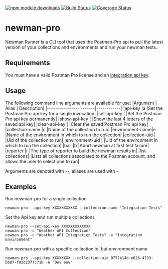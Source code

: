 [![npm module downloads](https://img.shields.io/npm/dt/newman-pro.svg)](https://www.npmjs.org/package/newman-pro) [![Build Status](https://travis-ci.org/allenheltondev/newman-pro.svg?branch=master)](https://travis-ci.org/allenheltondev/newman-pro) [![Coverage Status](https://coveralls.io/repos/github/allenheltondev/newman-pro/badge.svg)](https://coveralls.io/github/allenheltondev/newman-pro) 

# newman-pro
Newman Runner is a CLI tool that uses the Postman-Pro api to pull the latest version of your collections and environments and run your newman tests.

## Requirements
You must have a valid Postman Pro license and an [integration api key](https://app.getpostman.com/dashboard/integrations?_ga=2.127832718.2036488957.1564752384-1367148101.1555356432/).

## Usage
The following command line arguments are available for use:
|Argument        | Alias | Description|
|----------------|-------|------------|
|api-key         |a      |Set the Postman Pro api key for a single invocation|
|set-api-key     |       |Set the Postman Pro api key permanently|
|show-api-key    |       |Show the last 4 letters of the saved api key|
|clear-api-key   |       |Clear the saved Postman Pro api key|
|collection-name |c      |Name of the collection to run|
|environment-name|e      |Name of the environment in which to run the collection|
|collection-uid  |       |Uid of the collection to run|
|environment-uid |       |Uid of the environment in which to run the collection|
|bail            |b      |Abort newman at first test failure|
|reporter        |r      |The type of reporter to build the newman results in|
|list-collections|       |Lists all collections associated to the Postman account, and allows the user to select one to run|

Arguments are denoted with --, aliases are used with -.

## Examples
Run newman-pro for a single collection
```
newman-pro --api-key XXXXXXXXXXX --collection-name "Integration Tests"
```

Set the Api key and run multiple collections
```
newman-pro --set-api-key XXXXXXXXXXXXX
newman-pro -c "Weather API Collection"
newman-pro -c "Weather API Integration Tests" -e "Integration Environment"
```

Run newman-pro with a specific collection id, but environment name
```
newman-pro --api-key XXXXXXXX --collection-uid 0777b14b-e626-4733-bb87-f03d2377c71b -e "Dev env"
```
